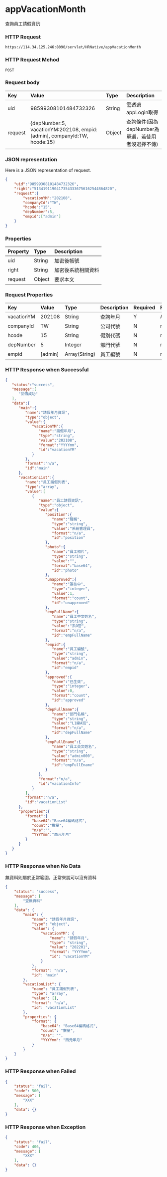 # appVacationMonth
查詢員工請假資訊

### HTTP Request
```
https://114.34.125.246:8090/servlet/HRNative/appVacationMonth
```

### HTTP Request Mehod
```
POST
```

### Request body
| Key | Value | Type | Description |
|:----------|:-------------|:-----|:------------|
| uid | 98599308101484732326 | String | 需透過appLogin取得 |
| request | {depNumber:5, vacationYM:202108, empid:[admin], companyId:TW, hcode:15} | Object | 查詢條件(因為depNumber為單選，若使用者沒選擇不傳)

### JSON representation
Here is a JSON representation of request.
```json
{
    "uid":"98599308101484732326",
    "right":"51341911904173543336756162544864820",
    "request":{
        "vacationYM":"202108", 
        "companyId":"TW",
        "hcode":"15",
        "depNumber":5, 
        "empid":["admin"]
    }
}
```

### Properties
| Property | Type | Description |
|:---------|:-----|:------------|
| uid   | String | 加密後帳號 |
| right | String | 加密後系統相關資料 |
| request | Object | 要求本文 |

### Request Properties
| Key | Value | Type | Description | Required | Format |
|:----------|:-------------|:-----|:------------|:------------|:------------|
| vacationYM | 202108 | String | 查詢年月 | Y | AC(YYYYmm) |
| companyId | TW | String | 公司代號 | N | n/a |
| hcode | 15 | String | 假別代碼 | N | n/a |
| depNumber | 5 | Integer | 部門代號 | N | n/a |
| empid | [admin] | Array(String) | 員工編號 | N | n/a |


### HTTP Response when Successful
```json
{
   "status":"success",
   "message":[
      "回傳成功"
   ],
   "data":{
      "main":{
         "name":"請假年月資訊",
         "type":"object",
         "value":{
            "vacationYM":{
               "name":"請假年月",
               "type":"string",
               "value":"202108",
               "format":"YYYYmm",
               "id":"vacationYM"
            }
         },
         "format":"n/a",
         "id":"main"
      },
      "vacationList":{
         "name":"員工請假列表",
         "type":"array",
         "value":[
            {
               "name":"員工請假資訊",
               "type":"object",
               "value":{
                  "position":{
                     "name":"職稱",
                     "type":"string",
                     "value":"系統管理員",
                     "format":"n/a",
                     "id":"position"
                  },
                  "photo":{
                     "name":"員工相片",
                     "type":"string",
                     "value":"",
                     "format":"base64",
                     "id":"photo"
                  },
                  "unapproved":{
                     "name":"簽核中",
                     "type":"integer",
                     "value":1,
                     "format":"count",
                     "id":"unapproved"
                  },
                  "empFullName":{
                     "name":"員工中文姓名",
                     "type":"string",
                     "value":"系O管",
                     "format":"n/a",
                     "id":"empFullName"
                  },
                  "empid":{
                     "name":"員工編號",
                     "type":"string",
                     "value":"admin",
                     "format":"n/a",
                     "id":"empid"
                  },
                  "approved":{
                     "name":"已生效",
                     "type":"integer",
                     "value":0,
                     "format":"count",
                     "id":"approved"
                  },
                  "depFullName":{
                     "name":"部門名稱",
                     "type":"string",
                     "value":"L1線A班",
                     "format":"n/a",
                     "id":"depFullName"
                  },
                  "empFullEname":{
                     "name":"員工英文姓名",
                     "type":"string",
                     "value":"admin000",
                     "format":"n/a",
                     "id":"empFullEname"
                  }
               },
               "format":"n/a",
               "id":"vacationInfo"
            }
         ],
         "format":"n/a",
         "id":"vacationList"
      },
      "properties":{
         "format":{
            "base64":"Base64編碼格式",
            "count":"數量",
            "n/a":"",
            "YYYYmm":"西元年月"
         }
      }
   }
}
```

### HTTP Response when No Data 
無資料則屬於正常範圍，正常來說可以沒有資料
```json
{
    "status": "success",
    "message": [
        "查無資料"
    ],
    "data": {
        "main": {
            "name": "請假年月資訊",
            "type": "object",
            "value": {
                "vacationYM": {
                    "name": "請假年月",
                    "type": "string",
                    "value": "202201",
                    "format": "YYYYmm",
                    "id": "vacationYM"
                }
            },
            "format": "n/a",
            "id": "main"
        },
        "vacationList": {
            "name": "員工請假列表",
            "type": "array",
            "value": [],
            "format": "n/a",
            "id": "vacationList"
        },
        "properties": {
            "format": {
                "base64": "Base64編碼格式",
                "count": "數量",
                "n/a": "",
                "YYYYmm": "西元年月"
            }
        }
    }
}
```

### HTTP Response when Failed
```json
{
    "status": "fail",
    "code": 500,
    "message": [
        "XXX"
    ],
    "data": {}
}
```

### HTTP Response when Exception
```json
{
    "status": "fail",
    "code": 406,
    "message": [
        "XXX"
    ],
    "data": {}
}
```
